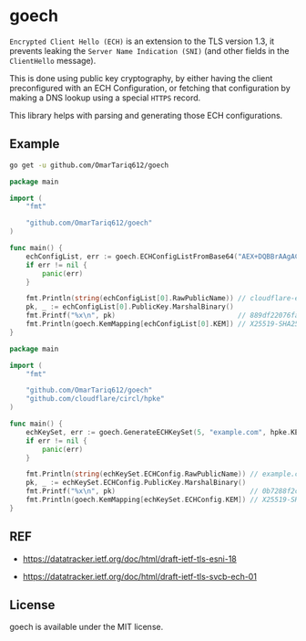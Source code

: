 # goech

`Encrypted Client Hello (ECH)` is an extension to the TLS version 1.3, it prevents leaking the `Server Name Indication (SNI)` (and other fields in the `ClientHello` message).

This is done using public key cryptography, by either having the client preconfigured with an ECH Configuration, or fetching that configuration by making a DNS lookup using a special `HTTPS` record.

This library helps with parsing and generating those ECH configurations.

## Example

```sh
go get -u github.com/OmarTariq612/goech
```

```go
package main

import (
	"fmt"

	"github.com/OmarTariq612/goech"
)

func main() {
	echConfigList, err := goech.ECHConfigListFromBase64("AEX+DQBBrAAgACCInfIgdvp+4xqPkMYvPt1Rv7zxtllWm3SjIjWxBoEgfAAEAAEAAQASY2xvdWRmbGFyZS1lY2guY29tAAA=")
	if err != nil {
		panic(err)
	}

	fmt.Println(string(echConfigList[0].RawPublicName)) // cloudflare-ech.com
	pk, _ := echConfigList[0].PublicKey.MarshalBinary()
	fmt.Printf("%x\n", pk)                              // 889df22076fa7ee31a8f90c62f3edd51bfbcf1b659569b74a32235b10681207c
	fmt.Println(goech.KemMapping[echConfigList[0].KEM]) // X25519-SHA256
}
```

```go
package main

import (
	"fmt"

	"github.com/OmarTariq612/goech"
	"github.com/cloudflare/circl/hpke"
)

func main() {
	echKeySet, err := goech.GenerateECHKeySet(5, "example.com", hpke.KEM_X25519_HKDF_SHA256)
	if err != nil {
		panic(err)
	}

	fmt.Println(string(echKeySet.ECHConfig.RawPublicName)) // example.com
	pk, _ := echKeySet.ECHConfig.PublicKey.MarshalBinary()
	fmt.Printf("%x\n", pk)                                 // 0b7288f2cd9c0f4063ab2a9478407136f448f7ffe4a6410fee855fdf4f3ed811
	fmt.Println(goech.KemMapping[echKeySet.ECHConfig.KEM]) // X25519-SHA256
}

```

## REF

* https://datatracker.ietf.org/doc/html/draft-ietf-tls-esni-18

* https://datatracker.ietf.org/doc/html/draft-ietf-tls-svcb-ech-01


## License

goech is available under the MIT license.
